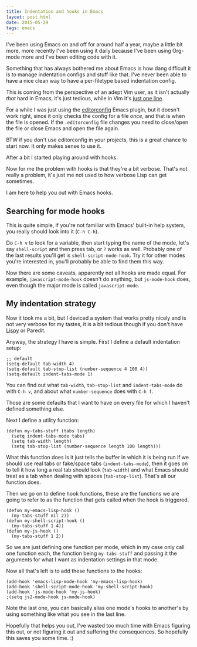 ```yaml
---
title: Indentation and hooks in Emacs
layout: post.html
date: 2015-05-29
tags: emacs
---
```


I've been using Emacs on and off for around half a year, maybe a little bit
more, more recently I've been using it daily because I've been using Org-mode
more and I've been editing code with it.

Something that has always bothered me about Emacs is how dang difficult it is to
manage indentation configs and stuff like that.  I've never been able to have a
nice clean way to have a per-filetype based indentation config.

This is coming from the perspective of an adept Vim user, as it isn't actually
*that* hard in Emacs, it's just tedious, while in Vim it's [just one line][v].

[v]: http://stackoverflow.com/a/1562645

For a while I was just using the [editorconfig][ec] Emacs plugin, but it doesn't
work right, since it only checks the config for a file *once*, and that is when
the file is opened.  If the `.editorconfig` file changes you need to close/open
the file or close Emacs and open the file again.

[ec]: http://editorconfig.org/

BTW if you don't use editorconfig in your projects, this is a great chance to
start now.  It only makes sense to use it.

After a bit I started playing around with hooks.

Now for me the problem with hooks is that they're a bit verbose.  That's not
really a problem, it's just me not used to how verbose Lisp can get sometimes.

<!--
Another problem is that sometimes a mode doesn't offer a hook for some reason.
Those can be a bit annoying to deal with, also I had trouble finding what the
name of the hook is.
-->

I am here to help you out with Emacs hooks.

## Searching for mode hooks

This is quite simple, if you're not familiar with Emacs' built-in help system,
you really should look into it (`C-h C-h`).

Do `C-h v` to look for a variable, then start typing the name of the mode, let's
say `shell-script` and then press tab, or `?` works as well.  Probably one of
the last results you'll get is `shell-script-mode-hook`.  Try it for other modes
you're interested in, you'll probably be able to find them this way.

Now there are some caveats, apparently not all hooks are made equal.  For
example, `javascript-mode-hook` doesn't do anything, but `js-mode-hook` does,
even though the major mode is called `javascript-mode`.

## My indentation strategy

Now it took me a bit, but I deviced a system that works pretty nicely and is not
very verbose for my tastes, it is a bit tedious though if you don't have
[Lispy][l] or Paredit.

[l]: https://github.com/abo-abo/lispy

Anyway, the strategy I have is simple.  First I define a default indentation
setup:

``` elisp
;; default
(setq-default tab-width 4)
(setq-default tab-stop-list (number-sequence 4 100 4))
(setq-default indent-tabs-mode 1)
```

You can find out what `tab-width`, `tab-stop-list` and `indent-tabs-mode` do
with `C-h v`, and about what `number-sequence` does with `C-h f`.

Those are some defaults that I want to have on every file for which I haven't
defined something else.

Next I define a utility function:

``` elisp
(defun my-tabs-stuff (tabs length)
  (setq indent-tabs-mode tabs)
  (setq tab-width length)
  (setq tab-stop-list (number-sequence length 100 length)))
```

What this function does is it just tells the buffer in which it is being run if
we should use real tabs or fake/space tabs (`indent-tabs-mode`), then it goes on
to tell it how long a real tab should look (`tab-width`) and what Emacs should
treat as a tab when dealing with spaces (`tab-stop-list`).  That's all our
function does.

Then we go on to define hook functions, these are the functions we are going to
refer to as the function that gets called when the hook is triggered.

``` elisp
(defun my-emacs-lisp-hook ()
  (my-tabs-stuff nil 2))
(defun my-shell-script-hook ()
  (my-tabs-stuff 1 4))
(defun my-js-hook ()
  (my-tabs-stuff 1 2))
```

So we are just defining one function per mode, which in my case only call one
function each, the function being `my-tabs-stuff` and passing it the arguments
for what I want as indentation settings in that mode.

Now all that's left is to add these functions to the hooks:

``` elisp
(add-hook 'emacs-lisp-mode-hook 'my-emacs-lisp-hook)
(add-hook 'shell-script-mode-hook 'my-shell-script-hook)
(add-hook 'js-mode-hook 'my-js-hook)
;(setq js2-mode-hook js-mode-hook)
```

Note the last one, you can basically alias one mode's hooks to another's by
using something like what you see in the last line.

Hopefully that helps you out, I've wasted too much time with Emacs figuring this
out, or not figuring it out and suffering the consequences.  So hopefully this
saves you some time. :)
